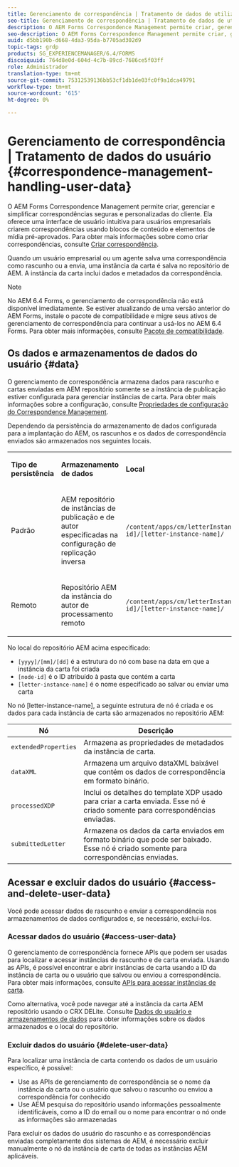 ```yaml
---
title: Gerenciamento de correspondência | Tratamento de dados de utilizadores
seo-title: Gerenciamento de correspondência | Tratamento de dados de utilizadores
description: O AEM Forms Correspondence Management permite criar, gerenciar e simplificar correspondências seguras e personalizadas do cliente. Saiba como configurar o armazenamento de dados para rascunho e cartas enviadas em AEM repositório, acessar dados armazenados e excluir dados armazenados.
seo-description: O AEM Forms Correspondence Management permite criar, gerenciar e simplificar correspondências seguras e personalizadas do cliente. Saiba como configurar o armazenamento de dados para rascunho e cartas enviadas em AEM repositório, acessar dados armazenados e excluir dados armazenados.
uuid: d5bb190b-d668-4da3-95da-b7705ad302d9
topic-tags: grdp
products: SG_EXPERIENCEMANAGER/6.4/FORMS
discoiquuid: 764d8e0d-604d-4c7b-89cd-7686ce5f03ff
role: Administrador
translation-type: tm+mt
source-git-commit: 75312539136bb53cf1db1de03fc0f9a1dca49791
workflow-type: tm+mt
source-wordcount: '615'
ht-degree: 0%

---
```



# Gerenciamento de correspondência | Tratamento de dados do usuário {#correspondence-management-handling-user-data}

O AEM Forms Correspondence Management permite criar, gerenciar e simplificar correspondências seguras e personalizadas do cliente. Ela oferece uma interface de usuário intuitiva para usuários empresariais criarem correspondências usando blocos de conteúdo e elementos de mídia pré-aprovados. Para obter mais informações sobre como criar correspondências, consulte [Criar correspondência](/help/forms/using/create-correspondence.md).

Quando um usuário empresarial ou um agente salva uma correspondência como rascunho ou a envia, uma instância da carta é salva no repositório de AEM. A instância da carta inclui dados e metadados da correspondência.

>[!NOTE]
>
>No AEM 6.4 Forms, o gerenciamento de correspondência não está disponível imediatamente. Se estiver atualizando de uma versão anterior do AEM Forms, instale o pacote de compatibilidade e migre seus ativos de gerenciamento de correspondência para continuar a usá-los no AEM 6.4 Forms. Para obter mais informações, consulte [Pacote de compatibilidade](/help/forms/using/compatibility-package.md).

## Os dados e armazenamentos de dados do usuário {#data}

O gerenciamento de correspondência armazena dados para rascunho e cartas enviadas em AEM repositório somente se a instância de publicação estiver configurada para gerenciar instâncias de carta. Para obter mais informações sobre a configuração, consulte [Propriedades de configuração do Correspondence Management](/help/forms/using/cm-configuration-properties.md).

Dependendo da persistência do armazenamento de dados configurada para a implantação do AEM, os rascunhos e os dados de correspondência enviados são armazenados nos seguintes locais.

<table> 
 <tbody>
  <tr>
   <td><p><strong>Tipo de persistência</strong></p> </td> 
   <td><p><strong>Armazenamento de dados</strong></p> </td> 
   <td><p><strong>Local</strong></p> </td> 
  </tr>
  <tr>
   <td><p>Padrão</p> </td> 
   <td><p>AEM repositório de instâncias de publicação e de autor especificadas na configuração de replicação inversa</p> </td> 
   <td><p><code>/content/apps/cm/letterInstances/[yyyy]/[mm]/[dd]/[node-id]/[letter-instance-name]/</code> </p> </td> 
  </tr>
  <tr>
   <td><p>Remoto</p> </td> 
   <td><p>Repositório AEM da instância do autor de processamento remoto</p> </td> 
   <td><p><code>/content/apps/cm/letterInstances/[yyyy]/[mm]/[dd]/[node-id]/[letter-instance-name]/</code></p> </td> 
  </tr>
 </tbody>
</table>

No local do repositório AEM acima especificado:

* `[yyyy]/[mm]/[dd]` é a estrutura do nó com base na data em que a instância da carta foi criada
* `[node-id]` é o ID atribuído à pasta que contém a carta
* `[letter-instance-name]` é o nome especificado ao salvar ou enviar uma carta

No nó [letter-instance-name], a seguinte estrutura de nó é criada e os dados para cada instância de carta são armazenados no repositório AEM:

| Nó | Descrição |
|---|---|
| `extendedProperties` | Armazena as propriedades de metadados da instância de carta. |
| `dataXML` | Armazena um arquivo dataXML baixável que contém os dados de correspondência em formato binário. |
| `processedXDP` | Inclui os detalhes do template XDP usado para criar a carta enviada. Esse nó é criado somente para correspondências enviadas. |
| `submittedLetter` | Armazena os dados da carta enviados em formato binário que pode ser baixado. Esse nó é criado somente para correspondências enviadas. |

## Acessar e excluir dados do usuário {#access-and-delete-user-data}

Você pode acessar dados de rascunho e enviar a correspondência nos armazenamentos de dados configurados e, se necessário, excluí-los.

### Acessar dados do usuário {#access-user-data}

O gerenciamento de correspondência fornece APIs que podem ser usadas para localizar e acessar instâncias de rascunho e de carta enviada. Usando as APIs, é possível encontrar e abrir instâncias de carta usando a ID da instância de carta ou o usuário que salvou ou enviou a correspondência. Para obter mais informações, consulte [APIs para acessar instâncias de carta](/help/forms/using/cm-apis-to-access-letter-instances.md).

Como alternativa, você pode navegar até a instância da carta AEM repositório usando o CRX DELite. Consulte [Dados do usuário e armazenamentos de dados](/help/forms/using/correspondence-management-handling-user-data.md#data) para obter informações sobre os dados armazenados e o local do repositório.

### Excluir dados do usuário {#delete-user-data}

Para localizar uma instância de carta contendo os dados de um usuário específico, é possível:

* Use as APIs de gerenciamento de correspondência se o nome da instância da carta ou o usuário que salvou o rascunho ou enviou a correspondência for conhecido
* Use AEM pesquisa do repositório usando informações pessoalmente identificáveis, como a ID do email ou o nome para encontrar o nó onde as informações são armazenadas

Para excluir os dados do usuário do rascunho e as correspondências enviadas completamente dos sistemas de AEM, é necessário excluir manualmente o nó da instância de carta de todas as instâncias AEM aplicáveis.
